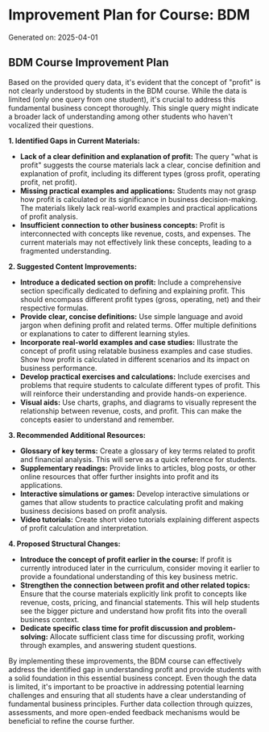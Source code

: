 # Improvement Plan for Course: BDM

Generated on: 2025-04-01

## BDM Course Improvement Plan

Based on the provided query data, it's evident that the concept of "profit" is not clearly understood by students in the BDM course. While the data is limited (only one query from one student), it's crucial to address this fundamental business concept thoroughly.  This single query might indicate a broader lack of understanding among other students who haven't vocalized their questions.

**1. Identified Gaps in Current Materials:**

* **Lack of a clear definition and explanation of profit:** The query "what is profit" suggests the course materials lack a clear, concise definition and explanation of profit, including its different types (gross profit, operating profit, net profit).
* **Missing practical examples and applications:**  Students may not grasp how profit is calculated or its significance in business decision-making. The materials likely lack real-world examples and practical applications of profit analysis.
* **Insufficient connection to other business concepts:** Profit is interconnected with concepts like revenue, costs, and expenses. The current materials may not effectively link these concepts, leading to a fragmented understanding.

**2. Suggested Content Improvements:**

* **Introduce a dedicated section on profit:**  Include a comprehensive section specifically dedicated to defining and explaining profit. This should encompass different profit types (gross, operating, net) and their respective formulas.
* **Provide clear, concise definitions:** Use simple language and avoid jargon when defining profit and related terms.  Offer multiple definitions or explanations to cater to different learning styles.
* **Incorporate real-world examples and case studies:** Illustrate the concept of profit using relatable business examples and case studies. Show how profit is calculated in different scenarios and its impact on business performance.
* **Develop practical exercises and calculations:** Include exercises and problems that require students to calculate different types of profit. This will reinforce their understanding and provide hands-on experience.
* **Visual aids:** Use charts, graphs, and diagrams to visually represent the relationship between revenue, costs, and profit.  This can make the concepts easier to understand and remember.

**3. Recommended Additional Resources:**

* **Glossary of key terms:** Create a glossary of key terms related to profit and financial analysis. This will serve as a quick reference for students.
* **Supplementary readings:** Provide links to articles, blog posts, or other online resources that offer further insights into profit and its applications.
* **Interactive simulations or games:** Develop interactive simulations or games that allow students to practice calculating profit and making business decisions based on profit analysis.
* **Video tutorials:** Create short video tutorials explaining different aspects of profit calculation and interpretation.

**4. Proposed Structural Changes:**

* **Introduce the concept of profit earlier in the course:**  If profit is currently introduced later in the curriculum, consider moving it earlier to provide a foundational understanding of this key business metric.
* **Strengthen the connection between profit and other related topics:** Ensure that the course materials explicitly link profit to concepts like revenue, costs, pricing, and financial statements.  This will help students see the bigger picture and understand how profit fits into the overall business context.
* **Dedicate specific class time for profit discussion and problem-solving:** Allocate sufficient class time for discussing profit, working through examples, and answering student questions.


By implementing these improvements, the BDM course can effectively address the identified gap in understanding profit and provide students with a solid foundation in this essential business concept.  Even though the data is limited, it's important to be proactive in addressing potential learning challenges and ensuring that all students have a clear understanding of fundamental business principles.  Further data collection through quizzes, assessments, and more open-ended feedback mechanisms would be beneficial to refine the course further.